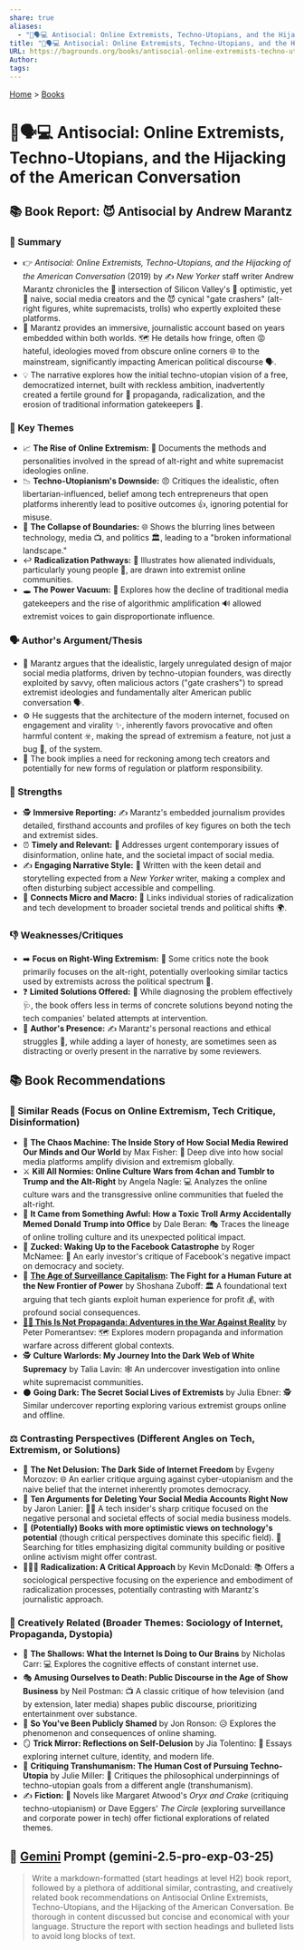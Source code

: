 ```yaml
---
share: true
aliases:
  - "🙅🗣️💻 Antisocial: Online Extremists, Techno-Utopians, and the Hijacking of the American Conversation"
title: "🙅🗣️💻 Antisocial: Online Extremists, Techno-Utopians, and the Hijacking of the American Conversation"
URL: https://bagrounds.org/books/antisocial-online-extremists-techno-utopians-and-the-hijacking-of-the-american-conversation
Author: 
tags: 
---
```

[Home](../index.md) > [Books](./index.md)  
# 🙅🗣️💻 Antisocial: Online Extremists, Techno-Utopians, and the Hijacking of the American Conversation  
## 📚 Book Report: 😈 Antisocial by Andrew Marantz  
  
### 📝 Summary  
* 👉 *Antisocial: Online Extremists, Techno-Utopians, and the Hijacking of the American Conversation* (2019) by ✍️ *New Yorker* staff writer Andrew Marantz chronicles the 🤝 intersection of Silicon Valley's 🤩 optimistic, yet 🤔 naive, social media creators and the 😈 cynical "gate crashers" (alt-right figures, white supremacists, trolls) who expertly exploited these platforms.  
* 📰 Marantz provides an immersive, journalistic account based on years embedded within both worlds. 🗺️ He details how fringe, often 😡 hateful, ideologies moved from obscure online corners 🌐 to the mainstream, significantly impacting American political discourse 🗣️.  
* 💡 The narrative explores how the initial techno-utopian vision of a free, democratized internet, built with reckless ambition, inadvertently created a fertile ground for 🌱 propaganda, radicalization, and the erosion of traditional information gatekeepers 💂.  
  
### 🔑 Key Themes  
* 📈 **The Rise of Online Extremism:** 📜 Documents the methods and personalities involved in the spread of alt-right and white supremacist ideologies online.  
* 📉 **Techno-Utopianism's Downside:** 😠 Critiques the idealistic, often libertarian-influenced, belief among tech entrepreneurs that open platforms inherently lead to positive outcomes 👍, ignoring potential for misuse.  
* 🚧 **The Collapse of Boundaries:** 🌐 Shows the blurring lines between technology, media 📺, and politics 🏛️, leading to a "broken informational landscape."  
* ↩️ **Radicalization Pathways:** 🚶 Illustrates how alienated individuals, particularly young people 🧑, are drawn into extremist online communities.  
* 🕳️ **The Power Vacuum:** 📢 Explores how the decline of traditional media gatekeepers and the rise of algorithmic amplification 🔊 allowed extremist voices to gain disproportionate influence.  
  
### 🗣️ Author's Argument/Thesis  
* 📢 Marantz argues that the idealistic, largely unregulated design of major social media platforms, driven by techno-utopian founders, was directly exploited by savvy, often malicious actors ("gate crashers") to spread extremist ideologies and fundamentally alter American public conversation 🗣️.  
* ⚙️ He suggests that the architecture of the modern internet, focused on engagement and virality ✨, inherently favors provocative and often harmful content ☣️, making the spread of extremism a feature, not just a bug 🐛, of the system.  
* 🙏 The book implies a need for reckoning among tech creators and potentially for new forms of regulation or platform responsibility.  
  
### 💪 Strengths  
* 🕵️ **Immersive Reporting:** ✍️ Marantz's embedded journalism provides detailed, firsthand accounts and profiles of key figures on both the tech and extremist sides.  
* ⏰ **Timely and Relevant:** 📰 Addresses urgent contemporary issues of disinformation, online hate, and the societal impact of social media.  
* ✍️ **Engaging Narrative Style:** 📖 Written with the keen detail and storytelling expected from a *New Yorker* writer, making a complex and often disturbing subject accessible and compelling.  
* 🔗 **Connects Micro and Macro:** 🔬 Links individual stories of radicalization and tech development to broader societal trends and political shifts 🌍.  
  
### 👎 Weaknesses/Critiques  
* ➡️ **Focus on Right-Wing Extremism:** 🤔 Some critics note the book primarily focuses on the alt-right, potentially overlooking similar tactics used by extremists across the political spectrum 🌈.  
* ❓ **Limited Solutions Offered:** 🤷 While diagnosing the problem effectively 🩺, the book offers less in terms of concrete solutions beyond noting the tech companies' belated attempts at intervention.  
* 👤 **Author's Presence:** ✍️ Marantz's personal reactions and ethical struggles 🤔, while adding a layer of honesty, are sometimes seen as distracting or overly present in the narrative by some reviewers.  
  
## 📚 Book Recommendations  
  
### 📖 Similar Reads (Focus on Online Extremism, Tech Critique, Disinformation)  
* 🤖 **The Chaos Machine: The Inside Story of How Social Media Rewired Our Minds and Our World** by Max Fisher: 🧠 Deep dive into how social media platforms amplify division and extremism globally.  
* ⚔️ **Kill All Normies: Online Culture Wars from 4chan and Tumblr to Trump and the Alt-Right** by Angela Nagle: 💻 Analyzes the online culture wars and the transgressive online communities that fueled the alt-right.  
* 🐸 **It Came from Something Awful: How a Toxic Troll Army Accidentally Memed Donald Trump into Office** by Dale Beran: 🎭 Traces the lineage of online trolling culture and its unexpected political impact.  
* 📱 **Zucked: Waking Up to the Facebook Catastrophe** by Roger McNamee: 💸 An early investor's critique of Facebook's negative impact on democracy and society.  
* 👀 **[The Age of Surveillance Capitalism](./the-age-of-surveillance-capitalism.md): The Fight for a Human Future at the New Frontier of Power** by Shoshana Zuboff: 🏛️ A foundational text arguing that tech giants exploit human experience for profit 💰, with profound social consequences.  
* **[🤥📣 This Is Not Propaganda: Adventures in the War Against Reality](./this-is-not-propaganda.md)** by Peter Pomerantsev: 🗺️ Explores modern propaganda and information warfare across different global contexts.  
* 🕵️ **Culture Warlords: My Journey Into the Dark Web of White Supremacy** by Talia Lavin: 🕸️ An undercover investigation into online white supremacist communities.  
* 🌑 **Going Dark: The Secret Social Lives of Extremists** by Julia Ebner: 🕵️ Similar undercover reporting exploring various extremist groups online and offline.  
  
### ⚖️ Contrasting Perspectives (Different Angles on Tech, Extremism, or Solutions)  
* 🤔 **The Net Delusion: The Dark Side of Internet Freedom** by Evgeny Morozov: 🌐 An earlier critique arguing against cyber-utopianism and the naive belief that the internet inherently promotes democracy.  
* 📵 **Ten Arguments for Deleting Your Social Media Accounts Right Now** by Jaron Lanier: 🧑‍💻 A tech insider's sharp critique focused on the negative personal and societal effects of social media business models.  
* 🌱 **(Potentially) Books with more optimistic views on technology's potential** (though critical perspectives dominate this specific field). 🤝 Searching for titles emphasizing digital community building or positive online activism might offer contrast.  
* 🧑‍🤝‍🧑 **Radicalization: A Critical Approach** by Kevin McDonald: 📚 Offers a sociological perspective focusing on the experience and embodiment of radicalization processes, potentially contrasting with Marantz's journalistic approach.  
  
### 🎨 Creatively Related (Broader Themes: Sociology of Internet, Propaganda, Dystopia)  
* 🧠 **The Shallows: What the Internet Is Doing to Our Brains** by Nicholas Carr: 💻 Explores the cognitive effects of constant internet use.  
* 🎭 **Amusing Ourselves to Death: Public Discourse in the Age of Show Business** by Neil Postman: 📺 A classic critique of how television (and by extension, later media) shapes public discourse, prioritizing entertainment over substance.  
* 🥺 **So You've Been Publicly Shamed** by Jon Ronson: 😥 Explores the phenomenon and consequences of online shaming.  
* 🪞 **Trick Mirror: Reflections on Self-Delusion** by Jia Tolentino: 🤳 Essays exploring internet culture, identity, and modern life.  
* 🧬 **Critiquing Transhumanism: The Human Cost of Pursuing Techno-Utopia** by Julie Miller: 🦾 Critiques the philosophical underpinnings of techno-utopian goals from a different angle (transhumanism).  
* ✍️ **Fiction:** 📖 Novels like Margaret Atwood's *Oryx and Crake* (critiquing techno-utopianism) or Dave Eggers' *The Circle* (exploring surveillance and corporate power in tech) offer fictional explorations of related themes.  
  
## 💬 [Gemini](../software/gemini.md) Prompt (gemini-2.5-pro-exp-03-25)  
> Write a markdown-formatted (start headings at level H2) book report, followed by a plethora of additional similar, contrasting, and creatively related book recommendations on Antisocial Online Extremists, Techno-Utopians, and the Hijacking of the American Conversation. Be thorough in content discussed but concise and economical with your language. Structure the report with section headings and bulleted lists to avoid long blocks of text.
